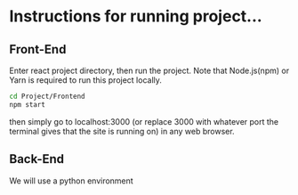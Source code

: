 # Instructions for running project...

## Front-End

Enter react project directory, then run the project. Note that Node.js(npm) or Yarn is required to run this project locally.

``` bash
cd Project/Frontend
npm start
```

then simply go to localhost:3000 (or replace 3000 with whatever port the terminal gives that the site is running on) in any web browser.

## Back-End

We will use a python environment
